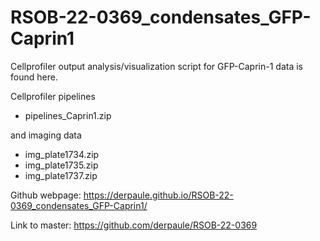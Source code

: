 # RSOB-22-0369_condensates_GFP-Caprin1
Cellprofiler output analysis/visualization script for GFP-Caprin-1 data is found here.

Cellprofiler pipelines 

- pipelines_Caprin1.zip 

and imaging data 

- img_plate1734.zip
- img_plate1735.zip
- img_plate1737.zip

Github webpage: https://derpaule.github.io/RSOB-22-0369_condensates_GFP-Caprin1/

Link to master: https://github.com/derpaule/RSOB-22-0369
